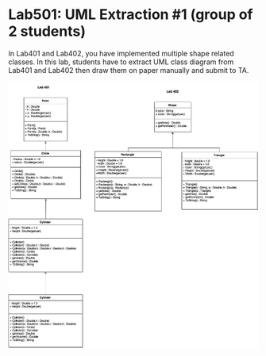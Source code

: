 ﻿# Lab501: UML Extraction #1 (group of 2 students)

In Lab401 and Lab402, you have implemented multiple shape related classes.
In this lab, students have to extract UML class diagram from Lab401 and Lab402 
then draw them on paper manually and submit to TA.

 ![570610565 Lab501](https://raw.githubusercontent.com/cpe200-158-sec2-0565/week-5/master/week5/Lab501/lab%20501%20.jpg)